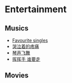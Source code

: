 # Entertainment

## Musics
- [Favourite singles](docs/favourite-singles.md)
- [哭泣着的疼痛](docs/ku-qi-zhe-de-teng-tong.md)
- [琴声飞舞](docs/qin-sheng-fei-wu.md)
- [挥挥手 谁要走](docs/hui-hui-shou-shui-yao-zou.md)

## Movies


